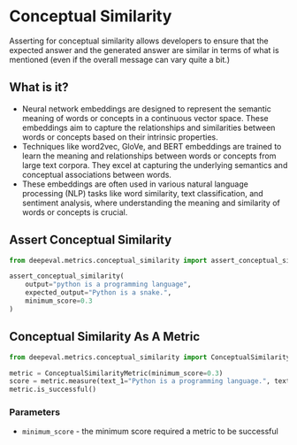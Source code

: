 # Conceptual Similarity

Asserting for conceptual similarity allows developers to ensure that the expected answer and the generated answer are similar in terms of what is mentioned (even if the overall message can vary quite a bit.)

## What is it?

- Neural network embeddings are designed to represent the semantic meaning of words or concepts in a continuous vector space. These embeddings aim to capture the relationships and similarities between words or concepts based on their intrinsic properties.
- Techniques like word2vec, GloVe, and BERT embeddings are trained to learn the meaning and relationships between words or concepts from large text corpora. They excel at capturing the underlying semantics and conceptual associations between words.
- These embeddings are often used in various natural language processing (NLP) tasks like word similarity, text classification, and sentiment analysis, where understanding the meaning and similarity of words or concepts is crucial.

## Assert Conceptual Similarity

```python
from deepeval.metrics.conceptual_similarity import assert_conceptual_similarity

assert_conceptual_similarity(
    output="python is a programming language",
    expected_output="Python is a snake.",
    minimum_score=0.3
)
```

## Conceptual Similarity As A Metric

```python
from deepeval.metrics.conceptual_similarity import ConceptualSimilarityMetric

metric = ConceptualSimilarityMetric(minimum_score=0.3)
score = metric.measure(text_1="Python is a programming language.", text_2="Python is a snake.")
metric.is_successful()
```

### Parameters

- `minimum_score` - the minimum score required a metric to be successful
